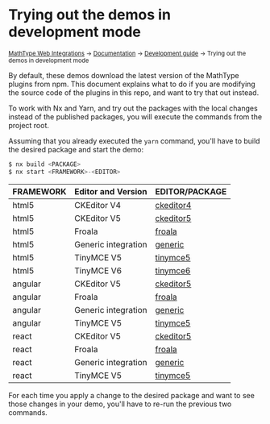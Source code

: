 # Trying out the demos in development mode

<small>[MathType Web Integrations](../../../README.md) → [Documentation](../../README.md) → [Development guide](../README.md) → Trying out the demos in development mode</small>

By default, these demos download the latest version of the MathType plugins from npm.
This document explains what to do if you are modifying the source code of the plugins in this repo, and want to try that out instead.

To work with Nx and Yarn, and try out the packages with the local changes instead of the published packages, you will execute the commands from the project root.

Assuming that you already executed the `yarn` command, you'll have to build the desired package and start the demo:

```js
$ nx build <PACKAGE>
$ nx start <FRAMEWORK>-<EDITOR>
```

| FRAMEWORK | Editor and Version  | EDITOR/PACKAGE                                                               |
|-----------|---------------------|--------------------------------------------------------------------|
| html5     | CKEditor V4         | [ckeditor4](../../demos/html5/ckeditor4)               |
| html5     | CKEditor V5         | [ckeditor5](../../demos/html5/ckeditor5)               |
| html5     | Froala              | [froala](../../demos/html5/froala)                     |
| html5     | Generic integration | [generic](../../demos/html5/generic)                   |
| html5     | TinyMCE V5          | [tinymce5](../../demos/html5/tinymce5)                 |
| html5     | TinyMCE V6          | [tinymce6](../../demos/html5/tinymce6)                 |
| angular   | CKEditor V5         | [ckeditor5](../../demos/angular/ckeditor5/README.md)   |
| angular   | Froala              | [froala](../../demos/angular/froala/README.md)         |
| angular   | Generic integration | [generic](../../demos/angular/generic/README.md)       |
| angular   | TinyMCE V5          | [tinymce5](../../demos/angular/tinymce5/README.md)     |
| react     | CKEditor V5         | [ckeditor5](../../demos/react/ckeditor5/README.md)     |
| react     | Froala              | [froala](../../demos/react/froala/README.md)           |
| react     | Generic integration | [generic](../../demos/react/generic/README.md)         |
| react     | TinyMCE V5          | [tinymce5](../../demos/react/tinymce5/README.md)       |


For each time you apply a change to the desired package and want to see those changes in your demo, you'll have to re-run the previous two commands.
